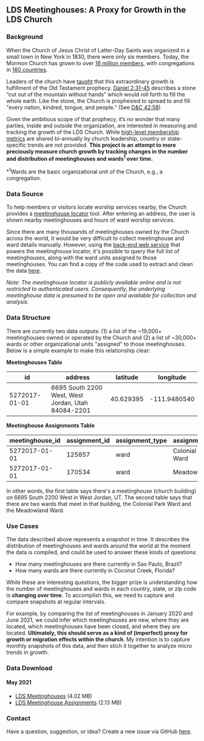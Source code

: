 ## LDS Meetinghouses: A Proxy for Growth in the LDS Church

### Background

When the Church of Jesus Christ of Latter-Day Saints was organized in a small town in New York in 1830, there were only six members. Today, the Mormon Church has grown to over [16 million members](https://www.sltrib.com/religion/2019/04/06/lds-church-tops-million/), with congregations in [160 countries](https://www.churchofjesuschrist.org/study/ensign/2005/01/news-of-the-church/church-growing-in-more-than-160-countries?lang=eng).

Leaders of the church have [taught](https://www.churchofjesuschrist.org/study/general-conference/2007/10/the-stone-cut-out-of-the-mountain?lang=eng) that this extraordinary growth is fulfillment of the Old Testament prophecy. [Daniel 2:31–45](https://www.churchofjesuschrist.org/study/scriptures/ot/dan/2?lang=eng) describes a stone “cut out of the mountain without hands” which would roll forth to fill the whole earth. Like the stone, the Church is prophesied to spread to and fill "every nation, kindred, tongue, and people.” (See [D&C 42:58](https://abn.churchofjesuschrist.org/study/scriptures/dc-testament/dc/42?lang=eng))

Given the ambitious scope of that prophecy, it’s no wonder that many parties, inside and outside the organization, are interested in measuring and tracking the growth of the LDS Church. While [high-level membership metrics](https://newsroom.churchofjesuschrist.org/facts-and-statistics) are shared bi-annually by church leadership, country or state-specific trends are not provided. **This project is an attempt to more preciously measure church growth by tracking changes in the number and distribution of meetinghouses and wards<sup>1</sup> over time.**

*<sup>1</sup>Wards are the basic organizational unit of the Church, e.g., a congregation.

### Data Source

To help members or visitors locate worship services nearby, the Church provides a [meetinghouse locator](https://www.churchofjesuschrist.org/maps/meetinghouses/@33.228243,-111.579049,14) tool. After entering an address, the user is shown nearby meetinghouses and hours of ward worship services. 

Since there are many thousands of meetinghouses owned by the Church across the world, it would be very difficult to collect meetinghouse and ward details manually. However, using the [back-end web service](https://ws.churchofjesuschrist.org/ws/maps/v1.0/services/) that powers the meetinghouse locator, it's possible to query the full list of meetinghouses, along with the ward units assigned to those meetinghouses. You can find a copy of the code used to extract and clean the data [here](https://github.com/erikgregorywebb/lds-meetinghouses/blob/main/scripts/base.R).

*Note: The meetinghouse locator is publicly available online and is not restricted to authenticated users. Consequently, the underlying meetinghouse data is presumed to be open and available for collection and analysis.*

### Data Structure

There are currently two data outputs: (1) a list of the ~19,000+ meetinghouses owned or operated by the Church and (2) a list of ~30,000+ wards or other organizational  units "assigned" to those meetinghouses. Below is a simple example to make this relationship clear:

**Meetinghouses Table**

| id  | address  | latitude | longitude |
| ------------- | ------------- | ------------- | ------------- |
| 5272017-01-01  | 6695 South 2200 West, West Jordan, Utah 84084-2201 | 40.629395  | -111.9480540 |

**Meetinghouse Assignments Table**

| meetinghouse_id  | assignment_id | assignment_type  | assignment_name |
| ------------- | ------------- | ------------- | ------------- |
| 5272017-01-01  | 125857  | ward  | Colonial Park Ward  |
| 5272017-01-01  | 170534  | ward  | Meadowland Ward  |

In other words, the first table says there's a meetinghouse (church building) on 6695 South 2200 West in West Jordan, UT. The second table says that there are two wards that meet in that building, the Colonial Park Ward and the Meadowland Ward.

### Use Cases

The data described above represents a snapshot in time. It describes the distribution of meetinghouses and wards around the world at the moment the data is compiled, and could be used to answer these kinds of questions:
- How many meetinghouses are there currently in Sao Paulo, Brazil?
- How many wards are there currently in Coconut Creek, Florida?

While these are interesting questions, the bigger prize is understanding how the number of meetinghouses and wards in each country, state, or zip code is **changing over time**. To accomplish  this, we need to capture and compare snapshots at regular intervals. 

For example, by comparing the list of meetinghouses in January 2020 and June 2021, we could infer which meetinghouses are new, where they are located, which meetinghouses have been closed, and where they are located. **Ultimately, this should serve as a kind of (imperfect) proxy for growth or migration effects within the church**. My intention is to capture monthly snapshots of this data, and then stich it together to analyze micro trends in growth.

### Data Download

#### May 2021
- [LDS Meetinghouses](https://github.com/erikgregorywebb/lds-meetinghouses/blob/main/data/lds_meetinghouses_20210524.csv?raw=true) (4.02 MB)
- [LDS Meetinghouse Assignments](https://github.com/erikgregorywebb/lds-meetinghouses/blob/main/data/lds_meetinghouse_assignments_20210524.csv?raw=true) (2.13 MB)

### Contact

Have a question, suggestion, or idea? Create a new issue via GitHub [here](https://github.com/erikgregorywebb/lds-meetinghouses/issues/new).
